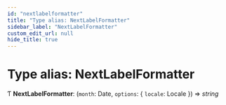 ```yaml
---
id: "nextlabelformatter"
title: "Type alias: NextLabelFormatter"
sidebar_label: "NextLabelFormatter"
custom_edit_url: null
hide_title: true
---
```


# Type alias: NextLabelFormatter

Ƭ **NextLabelFormatter**: (`month`: Date, `options`: { `locale`: Locale  }) => *string*
